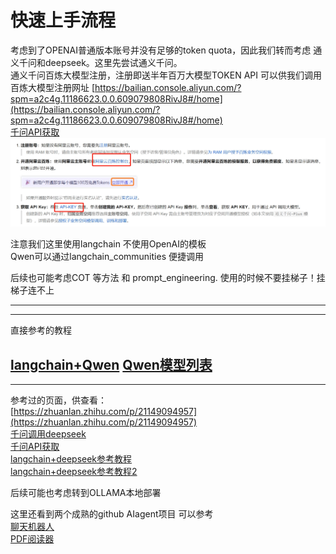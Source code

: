 # 快速上手流程
考虑到了OPENAI普通版本账号并没有足够的token quota，因此我们转而考虑 通义千问和deepseek。这里先尝试通义千问。  
通义千问百炼大模型注册，注册即送半年百万大模型TOKEN API 可以供我们调用  
百炼大模型注册网址 [https://bailian.console.aliyun.com/?spm=a2c4g.11186623.0.0.609079808RivJ8#/home](https://bailian.console.aliyun.com/?spm=a2c4g.11186623.0.0.609079808RivJ8#/home)  
[千问API获取](https://help.aliyun.com/zh/model-studio/first-api-call-to-qwen?spm=5176.21213303.J_v8LsmxMG6alneH-O7TCPa.18.3d982f3dXJAvwA&scm=20140722.S_help@@%E6%96%87%E6%A1%A3@@2840915._.ID_help@@%E6%96%87%E6%A1%A3@@2840915-RL_%E9%80%9A%E4%B9%89%E5%8D%83%E9%97%AEAPI-LOC_2024SPAllResult-OR_ser-PAR1_213e36a217457664428748194ea9fa-V_4-RE_new6-P0_2-P1_0)  
![qwenAPI1](./tutorial/qwenAPI1.png)

注意我们这里使用langchain 不使用OpenAI的模板  
Qwen可以通过langchain_communities 便捷调用

后续也可能考虑COT 等方法 和 prompt_engineering.
使用的时候不要挂梯子！挂梯子连不上  

---
---

直接参考的教程  

[langchain+Qwen](https://zhuanlan.zhihu.com/p/18806936905)
[Qwen模型列表](https://help.aliyun.com/zh/model-studio/models)
---
---

参考过的页面，供查看：  
[https://zhuanlan.zhihu.com/p/21149094957](https://zhuanlan.zhihu.com/p/21149094957)  
[千问调用deepseek](https://help.aliyun.com/zh/model-studio/deepseek-api?spm=a2c4g.11186623.help-menu-2400256.d_2_1_1.226b4823Y4zBLF)    
[千问API获取](https://help.aliyun.com/zh/model-studio/first-api-call-to-qwen?spm=5176.21213303.J_v8LsmxMG6alneH-O7TCPa.18.3d982f3dXJAvwA&scm=20140722.S_help@@%E6%96%87%E6%A1%A3@@2840915._.ID_help@@%E6%96%87%E6%A1%A3@@2840915-RL_%E9%80%9A%E4%B9%89%E5%8D%83%E9%97%AEAPI-LOC_2024SPAllResult-OR_ser-PAR1_213e36a217457664428748194ea9fa-V_4-RE_new6-P0_2-P1_0)  
[langchain+deepseek参考教程](https://cloud.tencent.com/developer/article/2506334)  
[langchain+deepseek参考教程2](https://explinks.com/blog/ua-comprehensive-guide-to-calling-deepseek-with-langchain/)  

后续可能也考虑转到OLLAMA本地部署  

这里还看到两个成熟的github AIagent项目 可以参考  
[聊天机器人](https://github.com/chatchat-space/Langchain-Chatchat)  
[PDF阅读器](https://github.com/mayooear/ai-pdf-chatbot-langchain)
